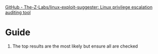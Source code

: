 
[GitHub - The-Z-Labs/linux-exploit-suggester: Linux privilege escalation auditing tool](https://github.com/The-Z-Labs/linux-exploit-suggester)

# Guide

1. The top results are the most likely but ensure all are checked